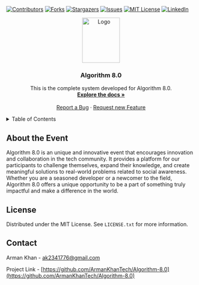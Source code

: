[![Contributors][contributors-shield]][contributors-url]
[![Forks][forks-shield]][forks-url]
[![Stargazers][stars-shield]][stars-url]
[![Issues][issues-shield]][issues-url]
[![MIT License][license-shield]][license-url]
[![LinkedIn][linkedin-shield]][linkedin-url]




<div align="center">
  <a href="https://github.com/ArmanKhanTech/Algorithm-8.0/">
    <img src="https://github.com/ArmanKhanTech/Algorithm-8.0/assets/92728787/73a7798c-6df0-475d-8384-a1486dfbcb25" alt="Logo" width="100" height="120">
  </a>

  <h3 align="center">Algorithm 8.0</h3>

  <p align="center">
    This is the complete system developed for Algorithm 8.0.
    <br />
    <a href="https://github.com/ArmanKhanTech/Algorithm-8.0/tree/master/Mobile-Frontend"><strong>Explore the docs »</strong></a>
    <br />
    <br />
    <a href="https://github.com/ArmanKhanTech/Algorithm-8.0/issues">Report a Bug</a>
    ·
    <a href="https://github.com/ArmanKhanTech/Algorithm-8.0/issues">Request new Feature</a>
  </p>
</div>



<details>
  <summary>Table of Contents</summary>
  <ol>
    <li>
      <a href="#about-the-event">About the Event</a>
    </li>
    <li><a href="#roadmap">License</a></li>
    <li><a href="#contact">Contact</a></li>
  </ol>
</details>



## About the Event

Algorithm 8.0 is an unique and innovative event that encourages 
innovation and collaboration in the tech community. It provides a 
platform for our participants to challenge themselves, expand their knowledge,
and create meaningful solutions to real-world problems related to social 
awareness. Whether you are a seasoned developer or a newcomer to the field, 
Algorithm 8.0 offers a unique opportunity to be a part of something truly impactful 
and make a difference in the world.



## License

Distributed under the MIT License. See `LICENSE.txt` for more information.



## Contact

Arman Khan - ak2341776@gmail.com

Project Link - [https://github.com/ArmanKhanTech/Algorithm-8.0](https://github.com/ArmanKhanTech/Algorithm-8.0)




[contributors-shield]: https://img.shields.io/github/contributors/ArmanKhanTech/Algorithm-8.0.svg?style=for-the-badge
[contributors-url]: https://github.com/ArmanKhanTech/Algorithm-8.0/graphs/contributors
[forks-shield]: https://img.shields.io/github/forks/ArmanKhanTech/Algorithm-8.0.svg?style=for-the-badge
[forks-url]: https://github.com/ArmanKhanTech/Algorithm-8.0/network/members
[stars-shield]: https://img.shields.io/github/stars/ArmanKhanTech/Algorithm-8.0.svg?style=for-the-badge
[stars-url]: https://github.com/ArmanKhanTech/Algorithm-8.0/stargazers
[issues-shield]: https://img.shields.io/github/issues/ArmanKhanTech/Algorithm-8.0.svg?style=for-the-badge
[issues-url]: https://github.com/ArmanKhanTech/Algorithm-8.0/issues
[license-shield]: https://img.shields.io/github/license/ArmanKhanTech/Algorithm-8.0.svg?style=for-the-badge
[license-url]: https://github.com/ArmanKhanTech/Algorithm-8.0/blob/master/LICENSE.txt
[linkedin-shield]: https://img.shields.io/badge/-LinkedIn-black.svg?style=for-the-badge&logo=linkedin&colorB=555
[linkedin-url]: https://www.linkedin.com/in/arman-khan-25b624205/
